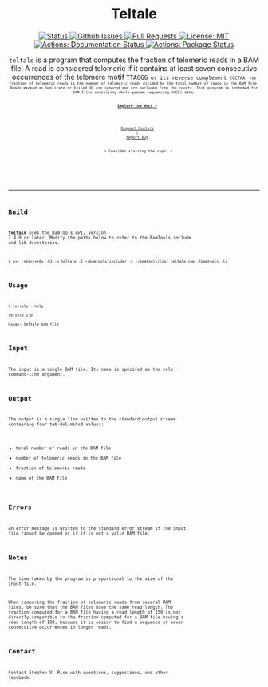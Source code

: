 <p align="center">

  <h1 align="center">
    Teltale
  </h1>

  <p align="center">
   <a href="https://github.com/stjude/teltale" target="_blank">
     <img alt="Status"
          src="https://img.shields.io/badge/status-active-success.svg" />
   </a>
   <a href="https://github.com/stjude/teltale/issues" target="_blank">
     <img alt="Github Issues"
          src="https://img.shields.io/github/issues/stjude/teltale" />
   </a>
   <a href="https://github.com/stjude/teltale/pulls" target="_blank">
     <img alt="Pull Requests"
          src="https://img.shields.io/github/issues-pr/stjude/teltale" />
   </a>
   <a href="https://github.com/stjude/teltale/blob/master/LICENSE.md" target="_blank">
     <img alt="License: MIT"
          src="https://img.shields.io/badge/License-MIT-blue.svg" />
   </a>
   <br />
   <a href="https://github.com/stjude/teltale/actions?query=workflow%3ADocumentation" target="_blank">
     <img alt="Actions: Documentation Status"
          src="https://github.com/stjude/teltale/workflows/Documentation/badge.svg" />
   </a>
   <a href="https://github.com/stjude/teltale/actions?query=workflow%3APackage" target="_blank">
     <img alt="Actions: Package Status"
          src="https://github.com/stjude/teltale/workflows/Package/badge.svg" />
   </a>
  </p>
  </p>

<p align="center">
  <code>teltale</code> is a program that computes the fraction of telomeric reads in a BAM file. A read is considered telomeric if it contains at least seven consecutive occurrences of the telomere motif <code>TTAGGG<code/> or its reverse complement <code>CCCTAA<code/>. The fraction of telomeric reads is the number of telomeric reads divided by the total number of reads in the BAM file. Reads marked as Duplicate or Failed QC are ignored and are excluded from the counts. This program is intended for BAM files containing whole-genome sequencing (WGS) data.
   <br />
   <a href="https://stjude.github.io/teltale/"><strong>Explore the docs »</strong></a>
   <br />
   <br />
   <a href="https://github.com/stjude/teltale/issues/new?assignees=&labels=&template=feature_request.md&title=Descriptive%20Title&labels=enhancement">Request Feature</a>
    | 
   <a href="https://github.com/stjude/teltale/issues/new?assignees=&labels=&template=bug_report.md&title=Descriptive%20Title&labels=bug">Report Bug</a>
   <br />
    ⭐ Consider starring the repo! ⭐
   <br />

</p>

---

## Build

**teltale** uses the [BamTools API](https://github.com/pezmaster31/bamtools), version 2.4.0 or later.
Modify the paths below to refer to the BamTools include and lib directories.

```
$ g++ -std=c++0x -O3 -o teltale -I ~/bamtools/include/ -L ~/bamtools/lib/ teltale.cpp -lbamtools -lz
```

## Usage

```
$ teltale --help

teltale 2.0

Usage: teltale bam_file
```

## Input

The input is a single BAM file.  Its name is specifed as the sole command-line argument.

## Output

The output is a single line written to the standard output stream containing four tab-delimited
values:
* total number of reads in the BAM file
* number of telomeric reads in the BAM file
* fraction of telomeric reads
* name of the BAM file

## Errors

An error message is written to the standard error stream if the input file cannot be opened or if it
is not a valid BAM file.

## Notes

The time taken by the program is proportional to the size of the input file.

When comparing the fraction of telomeric reads from several BAM files, be sure that the BAM files
have the same read length.  The fraction computed for a BAM file having a read length of 150 is not
directly comparable to the fraction computed for a BAM file having a read length of 100, because it
is easier to find a sequence of seven consecutive occurrences in longer reads.

## Contact

Contact Stephen V. Rice with questions, suggestions, and other feedback.
